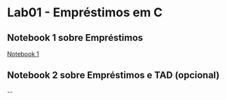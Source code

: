 # Lab01 - Empréstimos em C

## Notebook 1 sobre Empréstimos

[Notebook 1](notebook/emprestimo01.ipynb)

## Notebook 2 sobre Empréstimos e TAD (opcional)

--